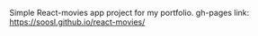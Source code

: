 Simple React-movies app project for my portfolio.
gh-pages link: https://soosl.github.io/react-movies/
